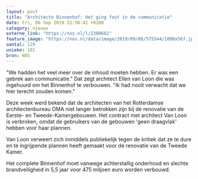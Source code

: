 ```yaml
---
layout: post
title: "Architecte Binnenhof: Het ging fout in de communicatie"
date: Fri, 06 Sep 2019 22:50:42 +0200
category: nieuws
externe_link: "https://nos.nl/l/2300661"
feature_image: "https://nos.nl/data/image/2019/09/06/575544/1008x567.jpg"
aantal: 129
unieke: 101
bron: NOS
---
```


<p>"We hadden het veel meer over de inhoud moeten hebben. Er was een gebrek aan communicatie." Dat zegt architect Ellen van Loon die was ingehuurd om het Binnenhof te verbouwen. "Ik had nooit verwacht dat we hier terecht zouden komen."</p>
<p>Deze week werd bekend dat de architecten van het Rotterdamse architectenbureau OMA niet langer betrokken zijn bij de renovatie van de Eerste- en Tweede-Kamergebouwen. Het contract met architect Van Loon is verbroken, omdat de gebruikers van de gebouwen 'geen draagvlak' hebben voor haar plannen.</p>
<p>Van Loon verweert zich inmiddels publiekelijk tegen de kritiek dat ze te dure en te ingrijpende plannen heeft gemaakt voor de renovatie van de Tweede Kamer.</p>
<p>Het complete Binnenhof moet vanwege achterstallig onderhoud en slechte brandveiligheid in 5,5 jaar voor 475 miljoen euro worden verbouwd.</p>
